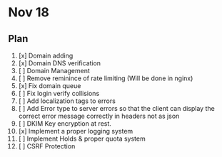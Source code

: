 # Nov 18

## Plan

1. [x] Domain adding
2. [x] Domain DNS verification
3. [ ] Domain Management
4. [ ] Remove reminince of rate limiting (Will be done in nginx)
5. [x] Fix domain queue
6. [ ] Fix login verify collisions
7. [ ] Add localization tags to errors
8. [ ] Add Error type to server errors so that the client can display the correct error message correctly in headers not as json
9. [ ] DKIM Key encryption at rest.
10. [x] Implement a proper logging system
11. [ ] Implement Holds & proper quota system
12. [ ] CSRF Protection